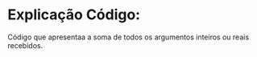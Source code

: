# Explicação Código: 
Código que apresentaa a soma de todos os argumentos inteiros ou reais recebidos.
